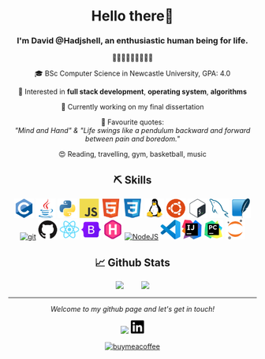 <h1 align="center">Hello there👋</h1>

<h3 align="center">I'm David @Hadjshell, an enthusiastic human being for life.</h3>
<p align="center">💝🧡💛💚💙💜🤎🖤🤍</p>

<div align="center" >
<p>🎓  BSc Computer Science in Newcastle University, GPA: 4.0</p>
<p>👀  Interested in <strong>full stack development</strong>, <strong>operating system</strong>, <strong>algorithms</strong></p>
<p>🌱  Currently working on my final dissertation</p>
<p>📝  Favourite quotes:<br>
<i>"Mind and Hand" & "Life swings like a pendulum backward and forward between pain and boredom."</i>
</p>
<p>😍  Reading, travelling, gym, basketball, music</p>
</div>

<h2 align="center">⛏ Skills</h2>
<p align="center">
    <a href="https://docs.microsoft.com/en-us/cpp/?view=msvc-170" target="_blank" rel="noreferrer"><img src="https://raw.githubusercontent.com/devicons/devicon/master/icons/c/c-original.svg" width="40" height="40" alt="C" /></a>
    <a href="https://www.oracle.com/java/" target="_blank" rel="noreferrer"><img src="https://raw.githubusercontent.com/devicons/devicon/master/icons/java/java-original.svg" width="40" height="40" alt="Java" /></a>
    <a href="https://www.python.org/" target="_blank" rel="noreferrer"><img src="https://raw.githubusercontent.com/devicons/devicon/master/icons/python/python-original.svg" width="40" height="40" alt="Python" /></a>
    <a href="https://developer.mozilla.org/en-US/docs/Web/JavaScript" target="_blank" rel="noreferrer"><img src="https://raw.githubusercontent.com/devicons/devicon/master/icons/javascript/javascript-original.svg" width="40" height="40" alt="JavaScript" /></a>
    <a href="https://developer.mozilla.org/en-US/docs/Glossary/HTML5" target="_blank" rel="noreferrer"><img src="https://raw.githubusercontent.com/devicons/devicon/master/icons/html5/html5-original.svg" width="40" height="40" alt="HTML5" /></a>
    <a href="https://www.w3.org/TR/CSS/#css" target="_blank" rel="noreferrer"><img src="https://raw.githubusercontent.com/devicons/devicon/master/icons/css3/css3-original.svg" width="40" height="40" alt="CSS3" /></a>
    <a href="https://www.linux.org/" target="_blank" rel="noreferrer"><img src="https://raw.githubusercontent.com/devicons/devicon/master/icons/linux/linux-original.svg" alt="linux" width="40" height="40" /></a>
    <a href="https://ubuntu.com/" target="_blank" rel="noreferrer"><img src="https://raw.githubusercontent.com/devicons/devicon/master/icons/ubuntu/ubuntu-plain.svg" alt="ubuntu" width="40" height="40" /></a>
    <a href="https://www.gnu.org/software/bash/" target="_blank" rel="noreferrer"><img src="https://raw.githubusercontent.com/devicons/devicon/master/icons/bash/bash-original.svg" width="40" height="40" alt="bash" /></a>
    <a href="https://www.mysql.com/" target="_blank" rel="noreferrer"><img src="https://raw.githubusercontent.com/devicons/devicon/master/icons/mysql/mysql-original.svg" width="40" height="40" alt="MySQL" /></a>
    <a href="https://sqlite.org/index.html" target="_blank" rel="noreferrer"><img src="https://raw.githubusercontent.com/devicons/devicon/master/icons/sqlite/sqlite-original.svg" width="40" height="40" alt="SQLite" /></a>
    <a href="https://git-scm.com/" target="_blank" rel="noreferrer"><img src="https://www.vectorlogo.zone/logos/git-scm/git-scm-icon.svg" alt="git" width="40" height="40" /></a>
    <a href="https://github.com/" target="_blank" rel="noreferrer"><img src="https://raw.githubusercontent.com/devicons/devicon/master/icons/github/github-original.svg" alt="github" width="40" height="40" /></a>
    <a href="https://reactjs.org/" target="_blank" rel="noreferrer"><img src="https://raw.githubusercontent.com/devicons/devicon/master/icons/react/react-original.svg" width="40" height="40" alt="React" /></a>
    <a href="https://getbootstrap.com/" target="_blank" rel="noreferrer"><img src="https://raw.githubusercontent.com/devicons/devicon/master/icons/bootstrap/bootstrap-original.svg" width="40" height="40" alt="Bootstrap" /></a>
    <a href="https://gohugo.io/" target="_blank" rel="noreferrer"><img src="https://github.com/devicons/devicon/blob/master/icons/hugo/hugo-original.svg" width="40" height="40" alt="Hugo" /></a>
    <a href="https://nodejs.org/en/" target="_blank" rel="noreferrer"><img src="https://raw.githubusercontent.com/danielcranney/readme-generator/main/public/icons/skills/nodejs-colored.svg" width="40" height="40" alt="NodeJS" /></a>
    <a href="https://code.visualstudio.com/" target="_blank" rel="noreferrer"><img src="https://raw.githubusercontent.com/devicons/devicon/master/icons/vscode/vscode-original.svg" width="40" height="40" alt="vscode" /></a>
    <a href="https://www.jetbrains.com/idea/" target="_blank" rel="noreferrer"><img src="https://raw.githubusercontent.com/devicons/devicon/master/icons/intellij/intellij-original.svg" width="40" height="40" alt="IntelliJ" /></a>
    <a href="https://www.jetbrains.com/pycharm/" target="_blank" rel="noreferrer"><img src="https://raw.githubusercontent.com/devicons/devicon/master/icons/pycharm/pycharm-original.svg" width="40" height="40" alt="pycharm" /></a>
    <a href="https://jupyter.org/" target="_blank" rel="noreferrer"><img src="https://raw.githubusercontent.com/devicons/devicon/master/icons/jupyter/jupyter-original.svg" width="40" height="40" alt="jupyter_notebook" /></a>
</p>

<h2 align="center">📈 Github Stats</h2>
<div align="center">
    <span>&emsp;&emsp;</span>
    <img height="175px" src="https://github-readme-stats.vercel.app/api?username=hadjShell&count_private=true&show_icons=true" />
    <span>&emsp;&emsp;</span>
    <img height="175px" src="https://github-readme-stats.vercel.app/api/top-langs/?username=hadjShell&layout=compact&langs_count=8" />
    <span>&emsp;&emsp;</span>
</div>

***

<p align="center">
  <i>Welcome to my github page and let's get in touch!</i>
    <p align="center">
    <a href= "https://hadjshell.github.io/"><img src="https://img.icons8.com/material-outlined/27/000000/ball-point-pen.png"/></a>
    <a href= "https://www.linkedin.com/in/jiayuan-zhang-00390a201/"><img src="https://raw.githubusercontent.com/devicons/devicon/master/icons/linkedin/linkedin-plain.svg"/ width="28"></a>
    </p>
    <p align="center">
    <a href="https://buymeacoffee.com/davidzhang0" target="_blank" rel="noreferrer"><img src="https://www.buymeacoffee.com/assets/img/guidelines/download-assets-sm-1.svg" height="45" alt="buymeacoffee" /></a>
    </p>
</p>

<!---
hadjShell/hadjShell is a ✨ special ✨ repository because its `README.md` (this file) appears on your GitHub profile.
You can click the Preview link to take a look at your changes.
--->
